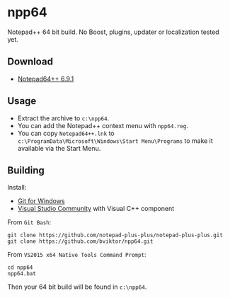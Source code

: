 # npp64

Notepad++ 64 bit build. No Boost, plugins, updater or localization tested yet.

## Download

* [Notepad64++ 6.9.1](https://remedian.vault-tec.info/npp64/npp64-6.9.1.7z)

## Usage

* Extract the archive to `c:\npp64`.
* You can add the Notepad++ context menu with `npp64.reg`.
* You can copy `Notepad64++.lnk` to `c:\ProgramData\Microsoft\Windows\Start Menu\Programs` to make it available via the Start Menu.

## Building

Install:

* [Git for Windows](https://github.com/git-for-windows/git/releases)
* [Visual Studio Community](https://www.visualstudio.com/products/free-developer-offers-vs) with Visual C++ component

From `Git Bash`:

~~~
git clone https://github.com/notepad-plus-plus/notepad-plus-plus.git
git clone https://github.com/bviktor/npp64.git
~~~

From `VS2015 x64 Native Tools Command Prompt`:

~~~
cd npp64
npp64.bat
~~~

Then your 64 bit build will be found in `c:\npp64`.

